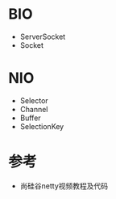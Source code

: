 # BIO
- ServerSocket
- Socket
# NIO
- Selector
- Channel
- Buffer
- SelectionKey
# 参考
- 尚硅谷netty视频教程及代码